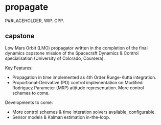 # propagate

P##LACEHOLDER, WIP. CPP.
## capstone 

Low Mars Orbit (LMO) propagator written in the completion of the final dynamics capstone mission of the Spacecraft Dynamics & Control specialisation (University of Colorado, Coursera).

Key Features:
 - Propagation in time implemented as 4th Order Runge-Kutta integration.
 - Proportional-Derivative (PD) control implementation on Modified Rodriguez Parameter (MRP) attitude representation. More control schemes to come.

Developments to come:
 - More control schemes & time interation solvers available, configurable.
 - Sensor models & Kalman estimation in-the-loop.

